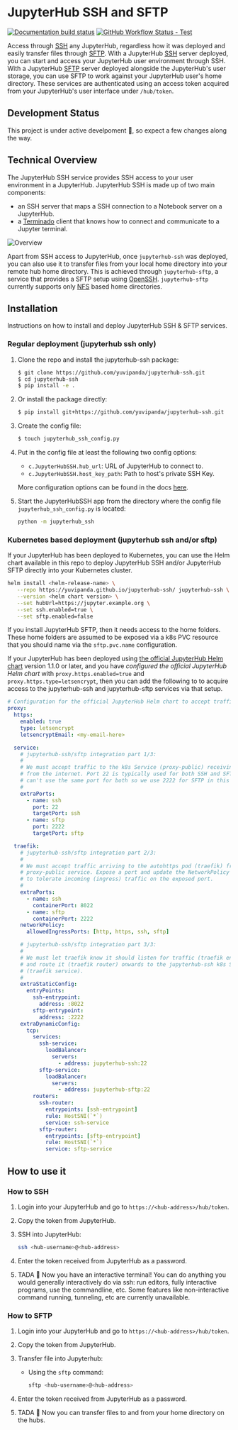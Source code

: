 # JupyterHub SSH and SFTP

[![Documentation build status](https://img.shields.io/readthedocs/jupyterhub-ssh?logo=read-the-docs)](https://jupyterhub-ssh.readthedocs.io/en/latest/)
[![GitHub Workflow Status - Test](https://img.shields.io/github/workflow/status/jupyterhub/zero-to-jupyterhub-k8s/Test%20chart?logo=github&label=tests)](https://github.com/jupyterhub/zero-to-jupyterhub-k8s/actions)

Access through [SSH](https://www.ssh.com/ssh) any JupyterHub, regardless how it was deployed and easily transfer files through [SFTP](https://www.ssh.com/ssh/sftp).
With a JupyterHub [SSH](https://www.ssh.com/ssh) server deployed, you can start and access your JupyterHub user environment through SSH. With a JupyterHub
[SFTP](https://www.ssh.com/ssh/sftp) server deployed alongside the JupyterHub's user storage, you can use SFTP to work against your JupyterHub user's home directory.
These services are authenticated using an access token acquired from your JupyterHub's user interface under `/hub/token`.

## Development Status

This project is under active develpoment :tada:, so expect a few changes along the way.

## Technical Overview

The JupyterHub SSH service provides SSH access to your user environment in a JupyterHub. JupyterHub SSH is made up of two main components:

- an SSH server that maps a SSH connection to a Notebook server on a JupyterHub.
- a [Terminado](https://github.com/jupyter/terminado) client that knows how to connect and communicate to a Jupyter terminal.

![Overview](https://raw.githubusercontent.com/yuvipanda/jupyterhub-ssh/main/docs/source/_static/images/technical-overview.png)

Apart from SSH access to JupyterHub, once `jupyterhub-ssh` was deployed, you can also use it to transfer files from your local
home directory into your remote hub home directory. This is achieved through `jupyterhub-sftp`, a service that provides a SFTP
setup using [OpenSSH](https://www.openssh.com/). `jupyterhub-sftp` currently supports only [NFS](https://tldp.org/LDP/nag/node140.html)
based home directories.

## Installation

Instructions on how to install and deploy JupyterHub SSH & SFTP services.

### Regular deployment (jupyterhub ssh only)

1. Clone the repo and install the jupyterhub-ssh package:

   ```bash
   $ git clone https://github.com/yuvipanda/jupyterhub-ssh.git
   $ cd jupyterhub-ssh
   $ pip install -e .
   ```

1. Or install the package directly:

   ```bash
   $ pip install git+https://github.com/yuvipanda/jupyterhub-ssh.git
   ```

1. Create the config file:

   ```bash
   $ touch jupyterhub_ssh_config.py
   ```

1. Put in the config file at least the following two config options:

   - `c.JupyterHubSSH.hub_url`: URL of JupyterHub to connect to.
   - `c.JupyterHubSSH.host_key_path`: Path to host's private SSH Key.

   More configuration options can be found in the docs [here](https://jupyterhub-ssh.readthedocs.io/en/latest/api/index.html#module-jupyterhub_ssh).

1. Start the JupyterHubSSH app from the directory where the config file
   `jupyterhub_ssh_config.py` is located:

   ```bash
   python -m jupyterhub_ssh
   ```

### Kubernetes based deployment (jupyterhub ssh and/or sftp)

If your JupyterHub has been deployed to Kubernetes, you can use the Helm chart
available in this repo to deploy JupyterHub SSH and/or JupyterHub SFTP directly
into your Kubernetes cluster.

```bash
helm install <helm-release-name> \
   --repo https://yuvipanda.github.io/jupyterhub-ssh/ jupyterhub-ssh \
   --version <helm chart version> \
   --set hubUrl=https://jupyter.example.org \
   --set ssh.enabled=true \
   --set sftp.enabled=false
```

If you install JupyterHub SFTP, then it needs access to the home folders. These
home folders are assumed to be exposed via a k8s PVC resource that you should
name via the `sftp.pvc.name` configuration.

If your JupyterHub has been deployed using [the official JupyterHub Helm
chart](https://z2jh.jupyter.org) version 1.1.0 or later, and you have
_configured the official JupyterHub Helm chart_ with `proxy.https.enabled=true`
and `proxy.https.type=letsencrypt`, then you can add the following to to acquire
access to the jupyterhub-ssh and jupyterhub-sftp services via that setup.

```yaml
# Configuration for the official JupyterHub Helm chart to accept traffic via
proxy:
  https:
    enabled: true
    type: letsencrypt
    letsencryptEmail: <my-email-here>

  service:
    # jupyterhub-ssh/sftp integration part 1/3:
    #
    # We must accept traffic to the k8s Service (proxy-public) receiving traffic
    # from the internet. Port 22 is typically used for both SSH and SFTP, but we
    # can't use the same port for both so we use 2222 for SFTP in this example.
    #
    extraPorts:
      - name: ssh
        port: 22
        targetPort: ssh
      - name: sftp
        port: 2222
        targetPort: sftp

  traefik:
    # jupyterhub-ssh/sftp integration part 2/3:
    #
    # We must accept traffic arriving to the autohttps pod (traefik) from the
    # proxy-public service. Expose a port and update the NetworkPolicy
    # to tolerate incoming (ingress) traffic on the exposed port.
    #
    extraPorts:
      - name: ssh
        containerPort: 8022
      - name: sftp
        containerPort: 2222
    networkPolicy:
      allowedIngressPorts: [http, https, ssh, sftp]

    # jupyterhub-ssh/sftp integration part 3/3:
    #
    # We must let traefik know it should listen for traffic (traefik entrypoint)
    # and route it (traefik router) onwards to the jupyterhub-ssh k8s Service
    # (traefik service).
    #
    extraStaticConfig:
      entryPoints:
        ssh-entrypoint:
          address: :8022
        sftp-entrypoint:
          address: :2222
    extraDynamicConfig:
      tcp:
        services:
          ssh-service:
            loadBalancer:
              servers:
                - address: jupyterhub-ssh:22
          sftp-service:
            loadBalancer:
              servers:
                - address: jupyterhub-sftp:22
        routers:
          ssh-router:
            entrypoints: [ssh-entrypoint]
            rule: HostSNI(`*`)
            service: ssh-service
          sftp-router:
            entrypoints: [sftp-entrypoint]
            rule: HostSNI(`*`)
            service: sftp-service
```

## How to use it

### How to SSH

1. Login into your JupyterHub and go to `https://<hub-address>/hub/token`.

2. Copy the token from JupyterHub.

3. SSH into JupyterHub:

   ```bash
   ssh <hub-username>@<hub-address>
   ```

4. Enter the token received from JupyterHub as a password.

5. TADA :tada: Now you have an interactive terminal! You can do anything you would generally interactively do via ssh: run editors,
   fully interactive programs, use the commandline, etc. Some features like non-interactive command running, tunneling, etc are currently
   unavailable.

### How to SFTP

1. Login into your JupyterHub and go to `https://<hub-address>/hub/token`.

2. Copy the token from JupyterHub.

3. Transfer file into Jupyterhub:

   - Using the `sftp` command:

     ```bash
     sftp <hub-username>@<hub-address>
     ```

4. Enter the token received from JupyterHub as a password.

5. TADA :tada: Now you can transfer files to and from your home directory on the hubs.

